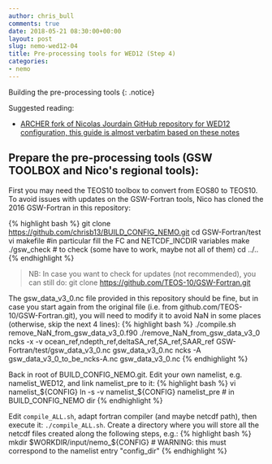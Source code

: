 ```yaml
---
author: chris_bull
comments: true
date: 2018-05-21 08:30:00+00:00
layout: post
slug: nemo-wed12-04
title: Pre-processing tools for WED12 (Step 4)
categories:
- nemo
---
```

Building the pre-processing tools
{: .notice}

Suggested reading:

* [ARCHER fork of Nicolas Jourdain GitHub repository for WED12 configuration, this guide is almost verbatim based on these notes](https://github.com/chrisb13/BUILD_CONFIG_NEMO)

## Prepare the pre-processing tools (GSW TOOLBOX and Nico's regional tools):

First you may need the TEOS10 toolbox to convert from EOS80 to TEOS10. To avoid issues with updates on the GSW-Fortran tools, Nico has cloned the 2016 GSW-Fortran in this repository:

{% highlight bash %}
git clone https://github.com/chrisb13/BUILD_CONFIG_NEMO.git
cd GSW-Fortran/test
vi makefile   #in particular fill the FC and NETCDF_INCDIR variables
make
./gsw_check   # to check (some have to work, maybe not all of them)
cd ../..
{% endhighlight %}

> NB: In case you want to check for updates (not recommended), you can still do:
 git clone https://github.com/TEOS-10/GSW-Fortran.git

The gsw_data_v3_0.nc file provided in this repository should be fine, but in case you start again from the original file (i.e. from github.com/TEOS-10/GSW-Fortran.git), you will need to modify it
to avoid NaN in some places (otherwise, skip the next 4 lines):
{% highlight bash %}
./compile.sh remove_NaN_from_gsw_data_v3_0.f90
./remove_NaN_from_gsw_data_v3_0
ncks -x -v ocean_ref,ndepth_ref,deltaSA_ref,SA_ref,SAAR_ref GSW-Fortran/test/gsw_data_v3_0.nc gsw_data_v3_0.nc
ncks -A gsw_data_v3_0_to_be_ncks-A.nc gsw_data_v3_0.nc
{% endhighlight %}

Back in root of BUILD_CONFIG_NEMO.git. Edit your own namelist, e.g. namelist_WED12, and link namelist_pre to it:
{% highlight bash %}
vi namelist_${CONFIG}
ln -s -v namelist_${CONFIG} namelist_pre  # in BUILD_CONFIG_NEMO dir
{% endhighlight %}

Edit `compile_ALL.sh`, adapt fortran compiler (and maybe netcdf path), then execute it: `./compile_ALL.sh`. Create a directory where you will store all the netcdf files created along the following steps, e.g.:
{% highlight bash %}
mkdir $WORKDIR/input/nemo_${CONFIG}  # WARNING: this must correspond to the namelist entry "config_dir"
{% endhighlight %}

